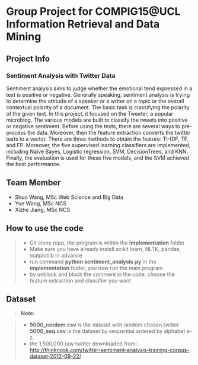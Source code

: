 Group Project for COMPIG15@UCL Information Retrieval and Data Mining
===================

Project Info
-------------
### Sentiment Analysis with Twitter Data

Sentiment analysis aims to judge whether the emotional tend expressed in a text is positive or negative. Generally speaking, sentiment analysis is trying to determine the attitude of a speaker or a writer on a topic or the overall contextual polarity of a document. The basic task is classifying the polarity of the given text. In this project, it focused on the Tweeter, a popular microblog. The various models are built to classify the tweets into positive or negative sentiment. Before using the texts, there are several ways to pre-process the data. Moreover, then the feature extraction converts the twitter texts to a vector. There are three methods to obtain the feature: TI-IDF, TF, and FP. Moreover, the five supervised learning classifiers are implemented, including Naïve Bayes, Logistic regression, SVM, DecisionTrees, and KNN. Finally, the evaluation is used for these five models, and the SVM achieved the best performance.


Team Member
-------------
- Shuo Wang, MSc Web Science and Big Data
- Yue Wang, MSc NCS
- Xizhe Jiang, MSc NCS

How to use the code
-------------
> - Git clone repo, the program is within the **implementation** folder
> - Make sure you have already install scikit learn,  NLTK, pandas, matplotlib in advance
> - run command **python sentiment_analysis.py** in the **implementation** folder,  you now run the main program
> - by unblock and block the comment in the code, choose the feature extraction and classifier you want

Dataset
-------------


> **Note:**

> - **5000_random.csv** is the dataset with random chosen twitter **5000_seq.csv** is the dataset by sequential ordered by alphabet a-z. 
> - the 1,500,000 raw twitter downloaded from:  http://thinknook.com/twitter-sentiment-analysis-training-corpus-dataset-2012-09-22/


